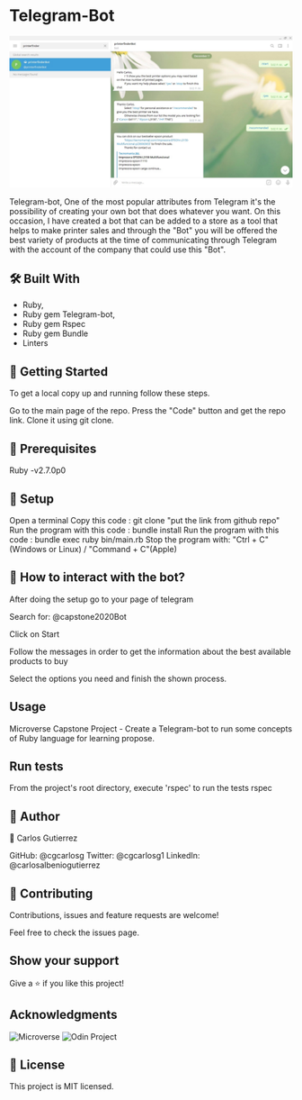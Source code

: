# Telegram-Bot
![screenshot](https://github.com/cgcarlosg/Telegram-Bot/blob/Feature/assets/capstone2020Bot.jpg)

Telegram-bot, One of the most popular attributes from Telegram it's the possibility of creating your own bot that does whatever you want. On this occasion, I have created a bot that can be added to a store as a tool that helps to make printer sales and through the "Bot" you will be offered the best variety of products at the time of communicating through Telegram with the account of the company that could use this "Bot".

## 🛠 Built With
- Ruby,
- Ruby gem Telegram-bot,
- Ruby gem Rspec
- Ruby gem Bundle
- Linters

## 🔧 Getting Started
To get a local copy up and running follow these steps.

Go to the main page of the repo.
Press the "Code" button and get the repo link.
Clone it using git clone.

## 📝 Prerequisites
Ruby -v2.7.0p0

## 📝 Setup
Open a terminal
Copy this code : git clone "put the link from github repo"
Run the program with this code : bundle install
Run the program with this code : bundle exec ruby bin/main.rb
Stop the program with: "Ctrl + C" (Windows or Linux) / "Command + C"(Apple)

## 📝 How to interact with the bot?
After doing the setup go to your page of telegram

Search for: @capstone2020Bot

Click on Start

Follow the messages in order to get the information about the best available products to buy

Select the options you need and finish the shown process.

## Usage
Microverse Capstone Project - Create a Telegram-bot to run some concepts of Ruby language for learning propose.

## Run tests
From the project's root directory, execute 'rspec' to run the tests
rspec

## 👤 Author
👤 Carlos Gutierrez

GitHub: @cgcarlosg
Twitter: @cgcarlosg1
LinkedIn: @carlosalbeniogutierrez

## 🤝 Contributing
Contributions, issues and feature requests are welcome!

Feel free to check the issues page.

## Show your support
Give a ⭐️ if you like this project!

## Acknowledgments
![Microverse](https://www.microverse.org/)
![Odin Project](https://www.theodinproject.com/)

## 📝 License
This project is MIT licensed.
